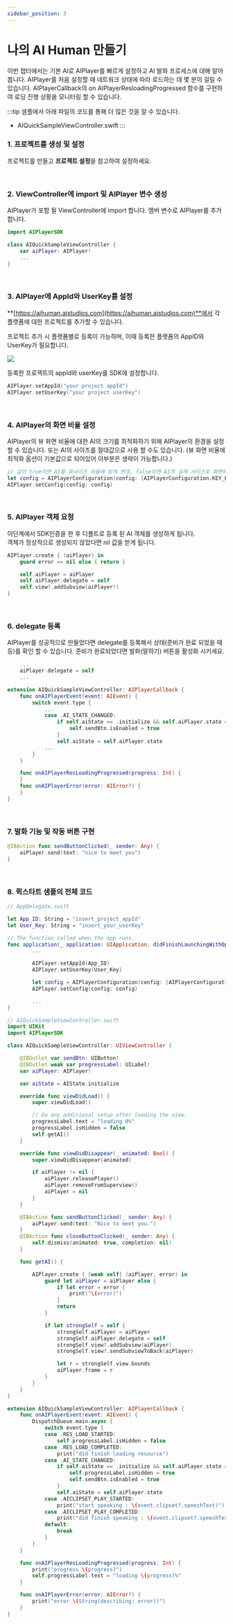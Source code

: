 ```yaml
---
sidebar_position: 3
---
```


# 나의 AI Human 만들기

이번 챕터에서는 기본 AI로 AIPlayer를 빠르게 설정하고 AI 발화 프로세스에 대해 알아봅니다. AIPlayer를 처음 설정할 때 네트워크 상태에 따라 로드하는 데 몇 분이 걸릴 수 있습니다. AIPlayerCallback의 on AIPlayerResloadingProgressed 함수를 구현하여 로딩 진행 상황을 모니터링 할 수 있습니다.

:::tip
샘플에서 아래 파일의 코드를 통해 더 많은 것을 알 수 있습니다.

- AIQuickSampleViewController.swift
  :::

### 1. 프로젝트를 생성 및 설정

프로젝트를 만들고 **프로젝트 설정**을 참고하여 설정하세요.

<br/>

### 2. ViewController에 import 및 AIPlayer 변수 생성

AIPlayer가 포함 될 ViewController에 import 합니다. 멤버 변수로 AIPlayer를 추가합니다.

```swift
import AIPlayerSDK

class AIQuickSampleViewController {
	var aiPlayer: AIPlayer!
    ...
}
```

<br/>

### 3. AIPlayer에 AppId와 UserKey를 설정

**[https://aihuman.aistudios.com](https://aihuman.aistudios.com)**에서 각 플랫폼에 대한 프로젝트를 추가할 수 있습니다.

<!-- <img src="images/aisample_regist_000.png" width="1191" height="301"> -->

프로젝트 추가 시 플랫폼별로 등록이 가능하며, 이때 등록한 플랫폼의 AppID와 UserKey가 필요합니다.

<img src="/img/aihuman/ios/aisample_regist_001.png" />

등록한 프로젝트의 appId와 userKey를 SDK에 설정합니다.

```swift
AIPlayer.setAppId("your project appId")
AIPlayer.setUserKey("your project userKey")
```

<br/>

### 4. AIPlayer의 화면 비율 설정

AIPlayer의 뷰 화면 비율에 대한 AI의 크기를 최적화하기 위해 AIPlayer의 환경을 설정할 수 있습니다. 또는 AI의 사이즈를 절대값으로 사용 할 수도 있습니다. (뷰 화면 비율에 최적화 옵션이 기본값으로 되어있어 이부분은 생략이 가능합니다.)

```swift
// 값이 true이면 AI를 뷰사이즈 비율에 맞게 변경, false이면 AI의 실제 사이즈로 화면에 노출됨
let config = AIPlayerConfiguration(config: [AIPlayerConfiguration.KEY_ENABLE_VIEW_ASPECT_RATIO: true])
AIPlayer.setConfig(config: config)
```

<br/>

### 5. AIPlayer 객체 요청

이단계에서 SDK인증을 한 후 디폴트로 등록 된 AI 객체를 생성하게 됩니다.<br/>객체가 정상적으로 생성되지 않았다면 nil 값을 받게 됩니다.

```swift
AIPlayer.create { (aiPlayer) in
    guard error == nil else { return }

    self.aiPlayer = aiPlayer
    self.aiPlayer.delegate = self
    self.view?.addSubview(aiPlayer!)
}
```

<br/>

### 6. delegate 등록

AIPlayer를 성공적으로 만들었다면 delegate를 등록해서 상태(준비가 완료 되었을 때 등)를 확인 할 수 있습니다. 준비가 완료되었다면 발화(말하기) 버튼을 활성화 시키세요.

```swift
    ...
    aiPlayer.delegate = self
    ...

extension AIQuickSampleViewController: AIPlayerCallback {
    func onAIPlayerEvent(event: AIEvent) {
        switch event.type {
            ...
            case .AI_STATE_CHANGED:
                if self.aiState == .initialize && self.aiPlayer.state == .idle {
                    self.sendBtn.isEnabled = true
                }
                self.aiState = self.aiPlayer.state
            ...
        }
    }

    func onAIPlayerResLoadingProgressed(progress: Int) {
    }
    func onAIPlayerError(error: AIError?) {
    }
}
```

<br/>

### 7. 발화 기능 및 작동 버튼 구현

```swift
@IBAction func sendButtonClicked(_ sender: Any) {
    aiPlayer.send(text: "nice to meet you")
}
```

<br/>

### 8. 퀵스타트 샘플의 전체 코드

```swift
// AppDelegate.swift

let App_ID: String = "insert_project_appId"
let User_Key: String = "insert_your_userKey"

// The function called when the app runs.
func application(_ application: UIApplication, didFinishLaunchingWithOptions launchOptions: [UIApplication.LaunchOptionsKey: Any]?) -> Bool {
		...

        AIPlayer.setAppId(App_ID)
        AIPlayer.setUserKey(User_Key)

        let config = AIPlayerConfiguration(config: [AIPlayerConfiguration.KEY_ENABLE_VIEW_ASPECT_RATIO: true])
        AIPlayer.setConfig(config: config)

        ...
}

// AIQuickSampleViewController.swift
import UIKit
import AIPlayerSDK

class AIQuickSampleViewController: UIViewController {

    @IBOutlet var sendBtn: UIButton!
    @IBOutlet weak var progressLabel: UILabel!
    var aiPlayer: AIPlayer!

    var aiState = AIState.initialize

    override func viewDidLoad() {
        super.viewDidLoad()

        // Do any additional setup after loading the view.
        progressLabel.text = "loading 0%"
        progressLabel.isHidden = false
        self.getAI()
    }

    override func viewDidDisappear(_ animated: Bool) {
        super.viewDidDisappear(animated)

        if aiPlayer != nil {
            aiPlayer.releasePlayer()
            aiPlayer.removeFromSuperview()
            aiPlayer = nil
        }
    }

    @IBAction func sendButtonClicked(_ sender: Any) {
        aiPlayer.send(text: "Nice to meet you.")
    }
    @IBAction func closeButtonClicked(_ sender: Any) {
        self.dismiss(animated: true, completion: nil)
    }

    func getAI() {

        AIPlayer.create { [weak self] (aiPlayer, error) in
            guard let aiPlayer = aiPlayer else {
                if let error = error {
                    print("\(error)")
                }
                return
            }

            if let strongSelf = self {
                strongSelf.aiPlayer = aiPlayer
                strongSelf.aiPlayer.delegate = self
                strongSelf.view?.addSubview(aiPlayer)
                strongSelf.view?.sendSubviewToBack(aiPlayer)

                let r = strongSelf.view.bounds
                aiPlayer.frame = r
            }
        }
    }
}

extension AIQuickSampleViewController: AIPlayerCallback {
    func onAIPlayerEvent(event: AIEvent) {
        DispatchQueue.main.async {
            switch event.type {
            case .RES_LOAD_STARTED:
                self.progressLabel.isHidden = false
            case .RES_LOAD_COMPLETED:
                print("did finish loading resource")
            case .AI_STATE_CHANGED:
                if self.aiState == .initialize && self.aiPlayer.state == .idle {
                    self.progressLabel.isHidden = true
                    self.sendBtn.isEnabled = true
                }
                self.aiState = self.aiPlayer.state
            case .AICLIPSET_PLAY_STARTED:
                print("start speaking : \(event.clipset?.speechText)")
            case .AICLIPSET_PLAY_COMPLETED:
                print("did finish speaking : \(event.clipset?.speechText)")
            default:
                break
            }
        }
    }

    func onAIPlayerResLoadingProgressed(progress: Int) {
        print("progress \(progress)")
        self.progressLabel.text = "loading \(progress)%"
    }

    func onAIPlayerError(error: AIError?) {
        print("error \(String(describing: error))")
    }
}
```

<br/>
